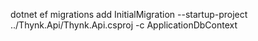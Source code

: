  dotnet ef migrations add InitialMigration --startup-project ../Thynk.Api/Thynk.Api.csproj -c ApplicationDbContext